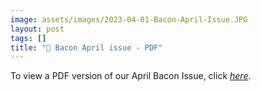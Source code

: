 ```yaml
---
image: assets/images/2023-04-01-Bacon-April-Issue.JPG
layout: post
tags: []
title: "🥓 Bacon April issue - PDF"
---
```


To view a PDF version of our April Bacon Issue, click 
[*here*](https://drive.google.com/file/d/1xjcUUXjTpRYAz6NELk92tzLnQOeCuEVX/view?usp=sharing).

